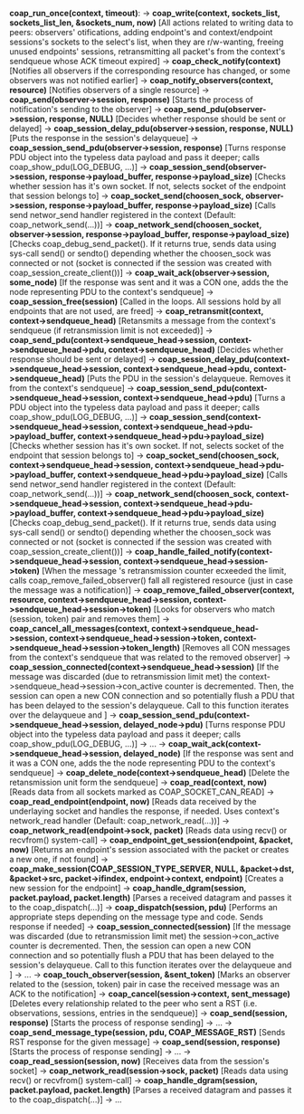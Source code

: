**coap_run_once(context, timeout)**:
    -> **coap_write(context, sockets_list, sockets_list_len, &sockets_num, now)** [All actions related to writing data to peers: observers' otifications, adding endpoint's and context/endpoint sessions's sockets to the select's list, when they are r/w-wanting, freeing unused endpoints' sessions, retransmitting all packet's from the context's sendqueue whose ACK timeout expired]
        -> **coap_check_notify(context)** [Notifies all observers if the corresponding resource has changed, or some observers was not notified earlier]
            -> **coap_notify_observers(context, resource)** [Notifies observers of a single resource]
                -> **coap_send(observer->session, response)** [Starts the process of notification's sending to the observer]
                    -> **coap_send_pdu(observer->session, response, NULL)** [Decides whether response should be sent or delayed]
                        -> **coap_session_delay_pdu(observer->session, response, NULL)** [Puts the response in the session's delayqueue]
                        -> **coap_session_send_pdu(observer->session, response)** [Turns response PDU object into the typeless data payload and pass it deeper; calls coap_show_pdu(LOG_DEBUG, ...)]
                            -> **coap_session_send(observer->session, response->payload_buffer, response->payload_size)** [Checks whether session has it's own socket. If not, selects socket of the endpoint that session belongs to]
                                -> **coap_socket_send(choosen_sock, observer->session, response->payload_buffer, response->payload_size)** [Calls send networ_send handler registered in the context (Default: coap_network_send(...))]
                                    -> **coap_network_send(choosen_socket, observer->session, response->payload_buffer, response->payload_size)** [Checks coap_debug_send_packet(). If it returns true, sends data using sys-call send() or sendto() depending whether the choosen_sock was connected or not (socket is connected if the session was created with coap_session_create_client())]
                    -> **coap_wait_ack(observer->session, some_node)** [If the response was sent and it was a CON one, adds the the node representing PDU to the context's sendqueue]
        -> **coap_session_free(session)** [Called in the loops. All sessions hold by all endpoints that are not used, are freed]
        -> **coap_retransmit(context, context->sendqueue_head)** [Retansmits a message from the context's sendqueue (if retransmission limit is not exceeded)]
            -> **coap_send_pdu(context->sendqueue_head->session, context->sendqueue_head->pdu, context->sendqueue_head)** [Decides whether response should be sent or delayed]
                        -> **coap_session_delay_pdu(context->sendqueue_head->session, context->sendqueue_head->pdu, context->sendqueue_head)** [Puts the PDU in the session's delayqueue. Removes it from the context's sendqueue]
                        -> **coap_session_send_pdu(context->sendqueue_head->session, context->sendqueue_head->pdu)** [Turns a PDU object into the typeless data payload and pass it deeper; calls coap_show_pdu(LOG_DEBUG, ...)]
                            -> **coap_session_send(context->sendqueue_head->session, context->sendqueue_head->pdu->payload_buffer, context->sendqueue_head->pdu->payload_size)** [Checks whether session has it's own socket. If not, selects socket of the endpoint that session belongs to]
                                -> **coap_socket_send(choosen_sock, context->sendqueue_head->session, context->sendqueue_head->pdu->payload_buffer, context->sendqueue_head->pdu->payload_size)** [Calls send networ_send handler registered in the context (Default: coap_network_send(...))]
                                    -> **coap_network_send(choosen_sock, context->sendqueue_head->session, context->sendqueue_head->pdu->payload_buffer, context->sendqueue_head->pdu->payload_size)** [Checks coap_debug_send_packet(). If it returns true, sends data using sys-call send() or sendto() depending whether the choosen_sock was connected or not (socket is connected if the session was created with coap_session_create_client())]
            -> **coap_handle_failed_notify(context->sendqueue_head->session, context->sendqueue_head->session->token)** [When the message 's retransmission counter ecxeeded the limit, calls coap_remove_failed_observer() fall all registered resource (just in case the message was a notification)]
                -> **coap_remove_failed_observer(context, resource, context->sendqueue_head->session, context->sendqueue_head->session->token)** [Looks for observers who match (session, token) pair and removes them]
                    -> **coap_cancel_all_messages(context, context->sendqueue_head->session, context->sendqueue_head->session->token, context->sendqueue_head->session->token_length)** [Removes all CON messages from the context's sendqueue that was related to the removed observer]
            -> **coap_session_connected(context->sendqueue_head->session)** [If the message was discarded (due to retransmission limit met) the context->sendqueue_head->session->con_active counter is decremented. Then, the session can open a new CON connection and so potentially flush a PDU that has been delayed to the session's delayqueue. Call to this function iterates over the delayqueue and ]
                -> **coap_session_send_pdu(context->sendqueue_head->session, delayed_node->pdu)** [Turns response PDU object into the typeless data payload and pass it deeper; calls coap_show_pdu(LOG_DEBUG, ...)]
                            -> ...
                -> **coap_wait_ack(context->sendqueue_head->session, delayed_node)** [If the response was sent and it was a CON one, adds the the node representing PDU to the context's sendqueue]
            -> **coap_delete_node(context->sendqueue_head)** [Delete the retansmission unit form the sendqueue]
    -> **coap_read(context, now)** [Reads data from all sockets marked as COAP_SOCKET_CAN_READ]
        -> **coap_read_endpoint(endpoint, now)** [Reads data received by the underlaying socket and handles the response, if needed. Uses context's network_read handler (Default: coap_network_read(...))]
            -> **coap_network_read(endpoint->sock, packet)** [Reads data using recv() or recvfrom() system-call]
            -> **coap_endpoint_get_session(endpoint, &packet, now)** [Returns an endpoint's session associated with the packet or creates a new one, if not found]
                -> **coap_make_session(COAP_SESSION_TYPE_SERVER, NULL, &packet->dst, &packet->src, packet->ifindex, endpoint->context, endpoint)** [Creates a new session for the endpoint]
            -> **coap_handle_dgram(session, packet.payload, packet.length)** [Parses a received datagram and passes it to the coap_dispatch(...)]
                -> **coap_dispatch(session, pdu)** [Performs an appropriate steps depending on the message type and code. Sends response if needed]
                    -> **coap_session_connected(session)** [If the message was discarded (due to retransmission limit met) the session->con_active counter is decremented. Then, the session can open a new CON connection and so potentially flush a PDU that has been delayed to the session's delayqueue. Call to this function iterates over the delayqueue and ]
                        -> ...
                    -> **coap_touch_observer(session, &sent_token)** [Marks an observer related to the (session, token) pair in case the received message was an ACK to the notification]
                    -> **coap_cancel(session->context, sent_message)** [Deletes every relationship related to the peer who sent a RST (i.e. observations, sessions, entries in the sendqueue)]
                    -> **coap_send(session, response)** [Starts the process of response sending]
                        -> ...
                    -> **coap_send_message_type(session, pdu, COAP_MESSAGE_RST)** [Sends RST response for the given message]
                        -> **coap_send(session, response)** [Starts the process of response sending]
                            -> ...
        -> **coap_read_session(session, now)** [Receives data from the session's socket]
            -> **coap_network_read(session->sock, packet)** [Reads data using recv() or recvfrom() system-call]
            -> **coap_handle_dgram(session, packet.payload, packet.length)** [Parses a received datagram and passes it to the coap_dispatch(...)]
                -> ...